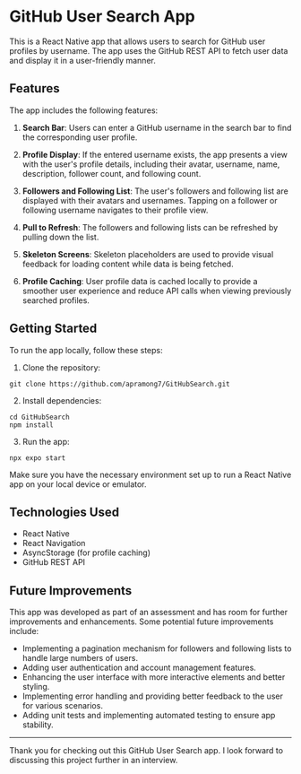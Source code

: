# GitHub User Search App

This is a React Native app that allows users to search for GitHub user profiles by username. The app uses the GitHub REST API to fetch user data and display it in a user-friendly manner.

## Features

The app includes the following features:

1. **Search Bar**: Users can enter a GitHub username in the search bar to find the corresponding user profile.

2. **Profile Display**: If the entered username exists, the app presents a view with the user's profile details, including their avatar, username, name, description, follower count, and following count.

3. **Followers and Following List**: The user's followers and following list are displayed with their avatars and usernames. Tapping on a follower or following username navigates to their profile view.

4. **Pull to Refresh**: The followers and following lists can be refreshed by pulling down the list.

5. **Skeleton Screens**: Skeleton placeholders are used to provide visual feedback for loading content while data is being fetched.

6. **Profile Caching**: User profile data is cached locally to provide a smoother user experience and reduce API calls when viewing previously searched profiles.


## Getting Started

To run the app locally, follow these steps:

1. Clone the repository:

```
git clone https://github.com/apramong7/GitHubSearch.git
```

2. Install dependencies:

```
cd GitHubSearch
npm install
```

3. Run the app:

```
npx expo start
```

Make sure you have the necessary environment set up to run a React Native app on your local device or emulator.

## Technologies Used

- React Native
- React Navigation
- AsyncStorage (for profile caching)
- GitHub REST API

## Future Improvements

This app was developed as part of an assessment and has room for further improvements and enhancements. Some potential future improvements include:

- Implementing a pagination mechanism for followers and following lists to handle large numbers of users.
- Adding user authentication and account management features.
- Enhancing the user interface with more interactive elements and better styling.
- Implementing error handling and providing better feedback to the user for various scenarios.
- Adding unit tests and implementing automated testing to ensure app stability.

---

Thank you for checking out this GitHub User Search app. I look forward to discussing this project further in an interview.
